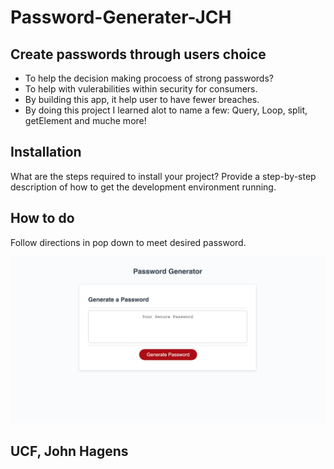 # Password-Generater-JCH

## Create passwords through users choice

- To help the decision making procoess of strong passwords? 
- To help with vulerabilities within security for consumers.
- By building this app, it help user to have fewer breaches.
- By doing this project I learned alot to name a few: Query, Loop, split, getElement and muche more!


## Installation

What are the steps required to install your project? Provide a step-by-step description of how to get the development environment running.

## How to do

Follow directions in pop down to meet desired password.

![alt text](/images/Screenshot%20PG.jpg)


## UCF, John Hagens
